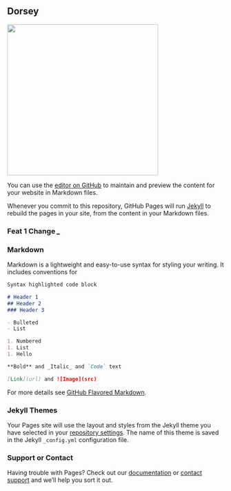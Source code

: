 ﻿## Dorsey

<a href="https://user-images.githubusercontent.com/20360583/39476147-f45472f8-4d28-11e8-8c3a-c2c83fe911f2.jpg"
target="_blank">
<img src="https://user-images.githubusercontent.com/20360583/39476147-f45472f8-4d28-11e8-8c3a-c2c83fe911f2.jpg" width="350"></a>

You can use the [editor on GitHub](https://github.com/jdorsey1/jdorsey1.github.io/edit/master/README.md) to maintain and preview the content for your website in Markdown files.

Whenever you commit to this repository, GitHub Pages will run [Jekyll](https://jekyllrb.com/) to rebuild the pages in your site, from the content in your Markdown files.

### Feat 1 Change *_*

### Markdown

Markdown is a lightweight and easy-to-use syntax for styling your writing. It includes conventions for

```markdown
Syntax highlighted code block

# Header 1
## Header 2
### Header 3

- Bulleted
- List

1. Numbered
1. List
1. Hello

**Bold** and _Italic_ and `Code` text

[Link](url) and ![Image](src)
```

For more details see [GitHub Flavored Markdown](https://guides.github.com/features/mastering-markdown/).

### Jekyll Themes

Your Pages site will use the layout and styles from the Jekyll theme you have selected in your [repository settings](https://github.com/jdorsey1/jdorsey1.github.io/settings). The name of this theme is saved in the Jekyll `_config.yml` configuration file.

### Support or Contact

Having trouble with Pages? Check out our [documentation](https://help.github.com/categories/github-pages-basics/) or [contact support](https://github.com/contact) and we’ll help you sort it out.
